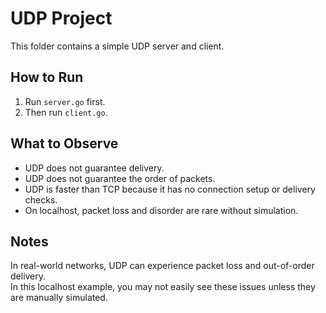 # UDP Project

This folder contains a simple UDP server and client.

## How to Run
1. Run `server.go` first.
2. Then run `client.go`.

## What to Observe
- UDP does not guarantee delivery.
- UDP does not guarantee the order of packets.
- UDP is faster than TCP because it has no connection setup or delivery checks.
- On localhost, packet loss and disorder are rare without simulation.

## Notes
In real-world networks, UDP can experience packet loss and out-of-order delivery.  
In this localhost example, you may not easily see these issues unless they are manually simulated.
